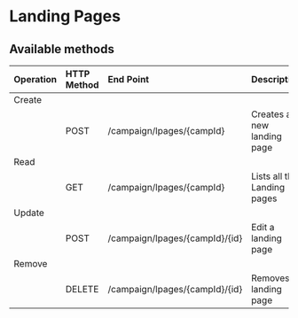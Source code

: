 # Landing Pages

## **Available methods**

| Operation | HTTP Method | End Point | Description |
| :--- | :--- | :--- | :--- |
| Create |  |  |  |
|  | POST | /campaign/lpages/{campId} | Creates a new landing page |
| Read |  |  |  |
|  | GET | /campaign/lpages/{campId} | Lists all the Landing pages |
| Update |  |  |  |
|  | POST | /campaign/lpages/{campId}/{id} | Edit a landing page |
| Remove |  |  |  |
|  | DELETE | /campaign/lpages/{campId}/{id} | Removes a landing page |

